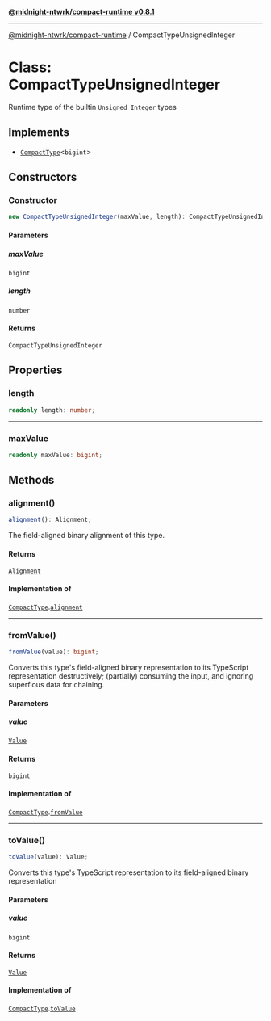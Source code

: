[**@midnight-ntwrk/compact-runtime v0.8.1**](../README.md)

***

[@midnight-ntwrk/compact-runtime](../globals.md) / CompactTypeUnsignedInteger

# Class: CompactTypeUnsignedInteger

Runtime type of the builtin `Unsigned Integer` types

## Implements

- [`CompactType`](../interfaces/CompactType.md)\<`bigint`\>

## Constructors

### Constructor

```ts
new CompactTypeUnsignedInteger(maxValue, length): CompactTypeUnsignedInteger;
```

#### Parameters

##### maxValue

`bigint`

##### length

`number`

#### Returns

`CompactTypeUnsignedInteger`

## Properties

### length

```ts
readonly length: number;
```

***

### maxValue

```ts
readonly maxValue: bigint;
```

## Methods

### alignment()

```ts
alignment(): Alignment;
```

The field-aligned binary alignment of this type.

#### Returns

[`Alignment`](../type-aliases/Alignment.md)

#### Implementation of

[`CompactType`](../interfaces/CompactType.md).[`alignment`](../interfaces/CompactType.md#alignment)

***

### fromValue()

```ts
fromValue(value): bigint;
```

Converts this type's field-aligned binary representation to its TypeScript
representation destructively; (partially) consuming the input, and
ignoring superflous data for chaining.

#### Parameters

##### value

[`Value`](../type-aliases/Value.md)

#### Returns

`bigint`

#### Implementation of

[`CompactType`](../interfaces/CompactType.md).[`fromValue`](../interfaces/CompactType.md#fromvalue)

***

### toValue()

```ts
toValue(value): Value;
```

Converts this type's TypeScript representation to its field-aligned binary
representation

#### Parameters

##### value

`bigint`

#### Returns

[`Value`](../type-aliases/Value.md)

#### Implementation of

[`CompactType`](../interfaces/CompactType.md).[`toValue`](../interfaces/CompactType.md#tovalue)
